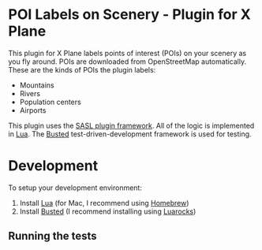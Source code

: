 POI Labels on Scenery - Plugin for X Plane
==========================================

This plugin for X Plane labels points of interest (POIs) on your scenery as you fly around. POIs are downloaded from OpenStreetMap automatically. These are the kinds of POIs the plugin labels:

* Mountains
* Rivers
* Population centers
* Airports

This plugin uses the [SASL plugin framework](https://1-sim.com/). All of the logic is implemented in [Lua](https://www.lua.org/). The [Busted](https://olivinelabs.com/busted/) test-driven-development framework is used for testing.

Development
===========

To setup your development environment:

1. Install [Lua](https://www.lua.org/) (for Mac, I recommend using [Homebrew](https://brew.sh/))
2. Install [Busted](https://olivinelabs.com/busted/) (I recommend installing using [Luarocks](https://luarocks.org/))

Running the tests
-----------------
